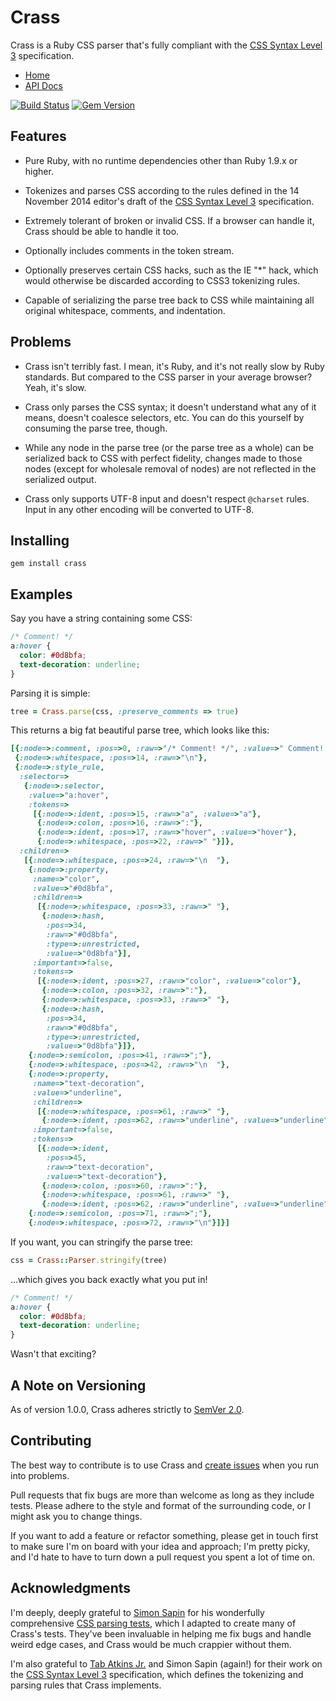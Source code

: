 # Crass

Crass is a Ruby CSS parser that's fully compliant with the
[CSS Syntax Level 3][css] specification.

- [Home](https://github.com/rgrove/crass/)
- [API Docs](http://rubydoc.info/github/rgrove/crass/master)

[![Build Status](https://travis-ci.org/rgrove/crass.svg?branch=master)](https://travis-ci.org/rgrove/crass)
[![Gem Version](https://badge.fury.io/rb/crass.svg)](http://badge.fury.io/rb/crass)

## Features

- Pure Ruby, with no runtime dependencies other than Ruby 1.9.x or higher.

- Tokenizes and parses CSS according to the rules defined in the 14 November
  2014 editor's draft of the [CSS Syntax Level 3][css] specification.

- Extremely tolerant of broken or invalid CSS. If a browser can handle it, Crass
  should be able to handle it too.

- Optionally includes comments in the token stream.

- Optionally preserves certain CSS hacks, such as the IE "\*" hack, which would
  otherwise be discarded according to CSS3 tokenizing rules.

- Capable of serializing the parse tree back to CSS while maintaining all
  original whitespace, comments, and indentation.

[css]: http://dev.w3.org/csswg/css-syntax/

## Problems

- Crass isn't terribly fast. I mean, it's Ruby, and it's not really slow by Ruby
  standards. But compared to the CSS parser in your average browser? Yeah, it's
  slow.

- Crass only parses the CSS syntax; it doesn't understand what any of it means,
  doesn't coalesce selectors, etc. You can do this yourself by consuming the
  parse tree, though.

- While any node in the parse tree (or the parse tree as a whole) can be
  serialized back to CSS with perfect fidelity, changes made to those nodes
  (except for wholesale removal of nodes) are not reflected in the serialized
  output.

- Crass only supports UTF-8 input and doesn't respect `@charset` rules. Input in
  any other encoding will be converted to UTF-8.

## Installing

```
gem install crass
```

## Examples

Say you have a string containing some CSS:

```css
/* Comment! */
a:hover {
  color: #0d8bfa;
  text-decoration: underline;
}
```

Parsing it is simple:

```ruby
tree = Crass.parse(css, :preserve_comments => true)
```

This returns a big fat beautiful parse tree, which looks like this:

```ruby
[{:node=>:comment, :pos=>0, :raw=>"/* Comment! */", :value=>" Comment! "},
 {:node=>:whitespace, :pos=>14, :raw=>"\n"},
 {:node=>:style_rule,
  :selector=>
   {:node=>:selector,
    :value=>"a:hover",
    :tokens=>
     [{:node=>:ident, :pos=>15, :raw=>"a", :value=>"a"},
      {:node=>:colon, :pos=>16, :raw=>":"},
      {:node=>:ident, :pos=>17, :raw=>"hover", :value=>"hover"},
      {:node=>:whitespace, :pos=>22, :raw=>" "}]},
  :children=>
   [{:node=>:whitespace, :pos=>24, :raw=>"\n  "},
    {:node=>:property,
     :name=>"color",
     :value=>"#0d8bfa",
     :children=>
      [{:node=>:whitespace, :pos=>33, :raw=>" "},
       {:node=>:hash,
        :pos=>34,
        :raw=>"#0d8bfa",
        :type=>:unrestricted,
        :value=>"0d8bfa"}],
     :important=>false,
     :tokens=>
      [{:node=>:ident, :pos=>27, :raw=>"color", :value=>"color"},
       {:node=>:colon, :pos=>32, :raw=>":"},
       {:node=>:whitespace, :pos=>33, :raw=>" "},
       {:node=>:hash,
        :pos=>34,
        :raw=>"#0d8bfa",
        :type=>:unrestricted,
        :value=>"0d8bfa"}]},
    {:node=>:semicolon, :pos=>41, :raw=>";"},
    {:node=>:whitespace, :pos=>42, :raw=>"\n  "},
    {:node=>:property,
     :name=>"text-decoration",
     :value=>"underline",
     :children=>
      [{:node=>:whitespace, :pos=>61, :raw=>" "},
       {:node=>:ident, :pos=>62, :raw=>"underline", :value=>"underline"}],
     :important=>false,
     :tokens=>
      [{:node=>:ident,
        :pos=>45,
        :raw=>"text-decoration",
        :value=>"text-decoration"},
       {:node=>:colon, :pos=>60, :raw=>":"},
       {:node=>:whitespace, :pos=>61, :raw=>" "},
       {:node=>:ident, :pos=>62, :raw=>"underline", :value=>"underline"}]},
    {:node=>:semicolon, :pos=>71, :raw=>";"},
    {:node=>:whitespace, :pos=>72, :raw=>"\n"}]}]
```

If you want, you can stringify the parse tree:

```ruby
css = Crass::Parser.stringify(tree)
```

...which gives you back exactly what you put in!

```css
/* Comment! */
a:hover {
  color: #0d8bfa;
  text-decoration: underline;
}
```

Wasn't that exciting?

## A Note on Versioning

As of version 1.0.0, Crass adheres strictly to [SemVer 2.0][semver].

[semver]: http://semver.org/spec/v2.0.0.html

## Contributing

The best way to contribute is to use Crass and [create issues][issue] when you
run into problems.

Pull requests that fix bugs are more than welcome as long as they include tests.
Please adhere to the style and format of the surrounding code, or I might ask
you to change things.

If you want to add a feature or refactor something, please get in touch first to
make sure I'm on board with your idea and approach; I'm pretty picky, and I'd
hate to have to turn down a pull request you spent a lot of time on.

[issue]: https://github.com/rgrove/crass/issues/new

## Acknowledgments

I'm deeply, deeply grateful to [Simon Sapin][simon] for his wonderfully
comprehensive [CSS parsing tests][css-tests], which I adapted to create many of
Crass's tests. They've been invaluable in helping me fix bugs and handle weird
edge cases, and Crass would be much crappier without them.

I'm also grateful to [Tab Atkins Jr.][tab] and Simon Sapin (again!) for their
work on the [CSS Syntax Level 3][spec] specification, which defines the
tokenizing and parsing rules that Crass implements.

[css-tests]: https://github.com/SimonSapin/css-parsing-tests/
[simon]: http://exyr.org/about/
[spec]: http://www.w3.org/TR/css-syntax-3/
[tab]: http://www.xanthir.com/contact/
